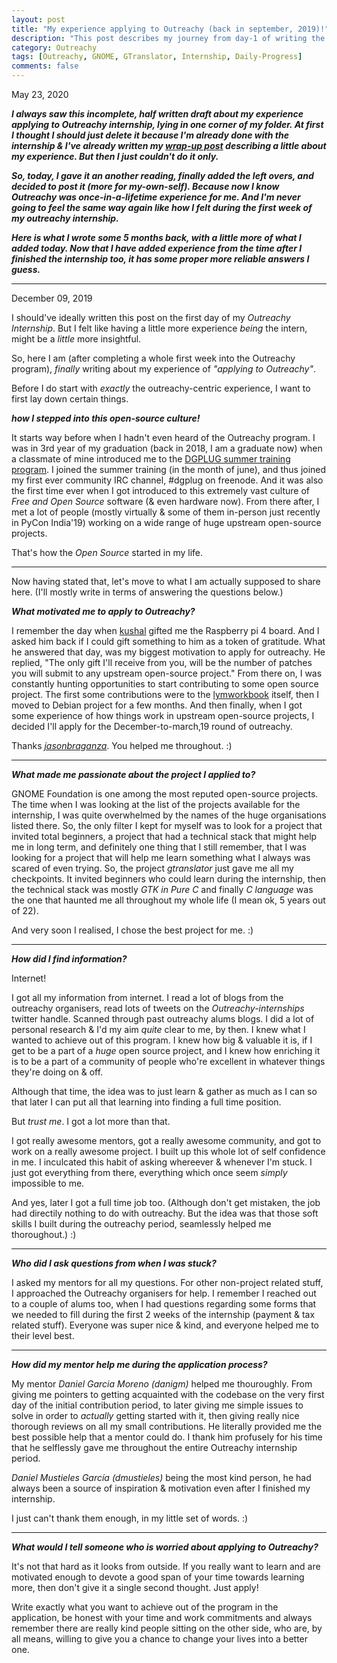 ```yaml
---
layout: post
title: "My experience applying to Outreachy (back in september, 2019)!"
description: "This post describes my journey from day-1 of writing the initial application to right now me actually being an Outreachy intern."
category: Outreachy
tags: [Outreachy, GNOME, GTranslator, Internship, Daily-Progress]
comments: false
---
```


May 23, 2020

***I always saw this incomplete, half written draft about my experience applying to Outreachy internship, lying in one corner of my folder. At first I thought I should just delete it because I'm already done with the internship & I've already written my [wrap-up post](https://priyankasaggu11929.github.io/outreachy/2020/03/03/Outreachy-final-post.html) describing a little about my experience. But then I just couldn't do it only.***

***So, today, I gave it an another reading, finally added the left overs, and decided to post it (more for my-own-self). Because now I know Outreachy was once-in-a-lifetime experience for me. And I'm never going to feel the same way again like how I felt during the first week of my outreachy internship.***

***Here is what I wrote some 5 months back, with a little more of what I added today. Now that I have added experience from the time after I finished the internship too, it has some proper more reliable answers I guess.***

---

December 09, 2019

I should've ideally written this post on the first day of my *Outreachy Internship*. But I felt like having a little more experience *being* the intern, might be a *little* more insightful.

So, here I am (after completing a whole first week into the Outreachy program), *finally* writing about my experience of *"applying to Outreachy"*. 

Before I do start with *exactly* the outreachy-centric experience, I want to first lay down certain things. 

***how I stepped into this open-source culture!***

It starts way before when I hadn't even heard of the Outreachy program. I was in 3rd year of my graduation (back in 2018, I am a graduate now) when a classmate of mine introduced me to the [DGPLUG summer training program](https://dgplug.org/archive/). I joined the summer training (in the month of june), and thus joined my first ever community IRC channel, #dgplug on freenode. And it was also the first time ever when I got introduced to this extremely vast culture of *Free and Open Source* software (& even hardware now). From there after, I met a lot of people (mostly virtually & some of them in-person just recently in PyCon India'19) working on a wide range of huge upstream open-source projects. 

That's how the *Open Source* started in my life.

---

Now having stated that, let's move to what I am actually supposed to share here. (I'll mostly write in terms of answering the questions below.)


***What motivated me to apply to Outreachy?***

I remember the day when [kushal](https://kushaldas.in) gifted me the Raspberry pi 4 board. And I asked him back if I could gift something to him as a token of gratitude. What he answered that day, was my biggest motivation to apply for outreachy. He replied, "The only gift I'll receive from you, will be the number of patches you will submit to any upstream open-source project." From there on, I was constantly hunting opportunities to start contributing to some open source project. The first some contributions were to the [lymworkbook](https://github.com/kushaldas/lymworkbook) itself, then I moved to Debian project for a few months. And then finally, when I got some experience of how things work in upstream open-source projects, I decided I'll apply for the December-to-march,19 round of outreachy.


Thanks *[jasonbraganza](www.mjbraganza.com)*. You helped me throughout. :)

---

***What made me passionate about the project I applied to?***

 GNOME Foundation is one among the most reputed open-source projects. The time when I was looking at the list of the projects available for the internship, I was quite overwhelmed by the names of the huge organisations listed there. So, the only filter I kept for myself was to look for a project that invited total beginners, a project that had a technical stack that might help me in long term, and definitely one thing that I still remember, that I was looking for a project that will help me learn something what I always was scared of even trying. So, the project *gtranslator* just gave me all my checkpoints. It invited beginners who could learn during the internship, then the technical stack was mostly *GTK in Pure C* and finally *C language* was the one that haunted me all throughout my whole life (I mean ok, 5 years out of 22).

And very soon I realised, I chose the best project for me. :)

---

***How did I find information?***

Internet!

I got all my information from internet. I read a lot of blogs from the outreachy organisers, read lots of tweets on the *Outreachy-internships* twitter handle. Scanned through past outreachy alums blogs. I did a lot of personal research & I'd my aim *quite* clear to me, by then. I knew what I wanted to achieve out of this program. I knew how big & valuable it is, if I get to be a part of a *huge* open source project, and I knew how enriching it is to be a part of a community of people who're excellent in whatever things they're doing on & off.

Although that time, the idea was to just learn & gather as much as I can so that later I can put all that learning into finding a full time position.

But *trust me*. I got a lot more than that. 

I got really awesome mentors, got a really awesome community, and got to work on a really awesome project. I built up this whole lot of self confidence in me. I inculcated this habit of asking whereever & whenever I'm stuck. I just got everything from there, everything which once seem *simply* impossible to me.

And yes, later I got a full time job too. (Although don't get mistaken, the job had directily nothing to do with outreachy. But the idea was that those soft skills I built during the outreachy period, seamlessly helped me thoroughout.) :)

---

***Who did I ask questions from when I was stuck?***

I asked my mentors for all my questions. For other non-project related stuff, I approached the Outreachy organisers for help. I remember I reached out to a couple of alums too, when I had questions regarding some forms that we needed to fill during the first 2 weeks of the internship (payment & tax related stuff). Everyone was super nice & kind, and everyone helped me to their level best.

---

***How did my mentor help me during the application process?***

My mentor *Daniel Garcia Moreno (danigm)* helped me thouroughly. From giving me pointers to getting acquainted with the codebase on the very first day of the initial contribution period, to later giving me simple issues to solve in order to *actually* getting started with it, then giving really nice thorough reviews on all my small contributions. He literally provided me the best possible help that a mentor could do. I thank him profusely for his time that he selflessly gave me throughout the entire Outreachy internship period. 

*Daniel Mustieles García (dmustieles)* being the most kind person, he had always been a source of inspiration & motivation even after I finished my internship.

I just can't thank them enough, in my little set of words. :)

---

***What would I tell someone who is worried about applying to Outreachy?***

It's not that hard as it looks from outside. If you really want to learn and are motivated enough to devote a good span of your time towards learning more, then don't give it a single second thought. Just apply!

Write exactly what you want to achieve out of the program in the application, be honest with your time and work commitments and always remember there are really kind people sitting on the other side, who are, by all means, willing to give you a chance to change your lives into a better one.
